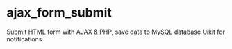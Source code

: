 # ajax_form_submit
Submit HTML form with AJAX & PHP, save data to MySQL database
Uikit for notifications
